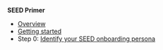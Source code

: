 **SEED Primer**
- [Overview](overview)
- [Getting started ](getting-started)
 - Step 0: [Identify your SEED onboarding persona](identify-your-seed-onboarding-persona.md)
    